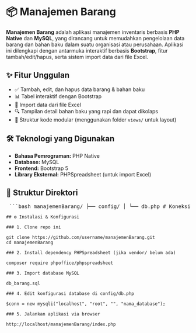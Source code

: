# 📦 Manajemen Barang

**Manajemen Barang** adalah aplikasi manajemen inventaris berbasis **PHP Native** dan **MySQL**, yang dirancang untuk memudahkan pengelolaan data barang dan bahan baku dalam suatu organisasi atau perusahaan. Aplikasi ini dilengkapi dengan antarmuka interaktif berbasis **Bootstrap**, fitur tambah/edit/hapus, serta sistem import data dari file Excel.

## ✨ Fitur Unggulan

- ✅ Tambah, edit, dan hapus data barang & bahan baku
- 📊 Tabel interaktif dengan Bootstrap
- 📁 Import data dari file Excel
- 🔍 Tampilan detail bahan baku yang rapi dan dapat dikolaps
- 🧱 Struktur kode modular (menggunakan folder `views/` untuk layout)

## 🛠️ Teknologi yang Digunakan

- **Bahasa Pemrograman:** PHP Native
- **Database:** MySQL
- **Frontend:** Bootstrap 5
- **Library Eksternal:** PHPSpreadsheet (untuk import Excel)

## 📁 Struktur Direktori

<pre lang="markdown"> ```bash manajemenBarang/ ├── config/ │ └── db.php # Koneksi database │ ├── control/ # Logic proses │ ├── add.php # Tambah barang │ ├── create.php # Simpan ke database │ ├── delete.php # Hapus barang │ └── import.php # Proses import Excel │ ├── vendor/ # Dependency Composer (PHPSpreadsheet) │ ├── views/ # Tampilan halaman │ ├── footer.php │ ├── form.php │ └── header.php │ ├── db_barang.sql # File SQL untuk struktur dan data awal ├── index.php # Halaman utama (daftar barang) ├── composer.json # File konfigurasi Composer ├── composer.lock ├── .gitignore └── README.md # Dokumentasi proyek ini ``` </pre>

    ## ⚙️ Instalasi & Konfigurasi

    ### 1. Clone repo ini

    git clone https://github.com/username/manajemenBarang.git
    cd manajemenBarang

    ### 2. Install dependency PHPSpreadsheet (jika vendor/ belum ada)

    composer require phpoffice/phpspreadsheet

    ### 3. Import database MySQL

    db_barang.sql

    ### 4. Edit konfigurasi database di config/db.php

    $conn = new mysqli("localhost", "root", "", "nama_database");

    ### 5. Jalankan aplikasi via browser

    http://localhost/manajemenBarang/index.php
